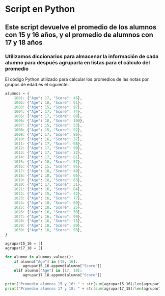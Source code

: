 # Script en Python
## Este script devuelve el promedio de los alumnos con 15 y 16 años, y el promedio de alumnos con 17 y 18 años
### Utilizamos diccionarios para almacenar la información de cada alumno para después agruparla en listas para el cálculo del promedio

El código Python utilizado para calcular los promedios de las notas por grupos de edad es el siguiente:

```python
alumnos = {
    1001: {"Age": 17, "Score": 45},
    1002: {"Age": 18, "Score": 61},
    1003: {"Age": 15, "Score": 97},
    1004: {"Age": 17, "Score": 74},
    1005: {"Age": 17, "Score": 88},
    1006: {"Age": 18, "Score": 100},
    1007: {"Age": 15, "Score": 53},
    1008: {"Age": 15, "Score": 92},
    1009: {"Age": 17, "Score": 86},
    1010: {"Age": 16, "Score": 37},
    1011: {"Age": 17, "Score": 68},
    1012: {"Age": 17, "Score": 90},
    1013: {"Age": 17, "Score": 22},
    1014: {"Age": 17, "Score": 81},
    1015: {"Age": 18, "Score": 57},
    1016: {"Age": 15, "Score": 95},
    1017: {"Age": 18, "Score": 49},
    1018: {"Age": 18, "Score": 66},
    1019: {"Age": 18, "Score": 63},
    1020: {"Age": 17, "Score": 31},
    1021: {"Age": 16, "Score": 84},
    1022: {"Age": 15, "Score": 42},
    1023: {"Age": 16, "Score": 77},
    1024: {"Age": 18, "Score": 69},
    1025: {"Age": 18, "Score": 25},
    1026: {"Age": 16, "Score": 58},
    1027: {"Age": 16, "Score": 99},
    1028: {"Age": 16, "Score": 75},
    1029: {"Age": 18, "Score": 80},
    1030: {"Age": 18, "Score": 93},
}

agrupar15_16 = []
agrupar17_18 = []

for alumno in alumnos.values():
    if alumno["Age"] in [15, 16]:
        agrupar15_16.append(alumno["Score"])
    elif alumno["Age"] in [17, 18]:
        agrupar17_18.append(alumno["Score"])

print("Promedio alumnos 15 y 16: " + str(sum(agrupar15_16)/len(agrupar15_16)))
print("Promedio alumnos 17 y 18: " + str(sum(agrupar17_18)/len(agrupar17_18)))